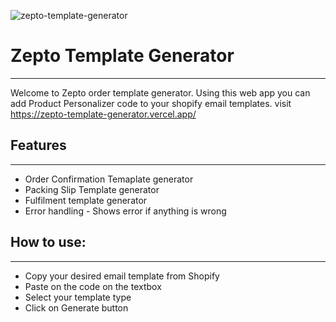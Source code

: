 ![zepto-template-generator](https://cdn.shopify.com/s/files/1/0579/6197/1870/files/Capture.png?v=1628975188)

# Zepto Template Generator

---

Welcome to Zepto order template generator. Using this web app you can add Product Personalizer code to your shopify email templates.
visit https://zepto-template-generator.vercel.app/

## Features

---

- Order Confirmation Temaplate generator
- Packing Slip Template generator
- Fulfilment template generator
- Error handling - Shows error if anything is wrong

## How to use:

---

- Copy your desired email template from Shopify
- Paste on the code on the textbox
- Select your template type
- Click on Generate button
